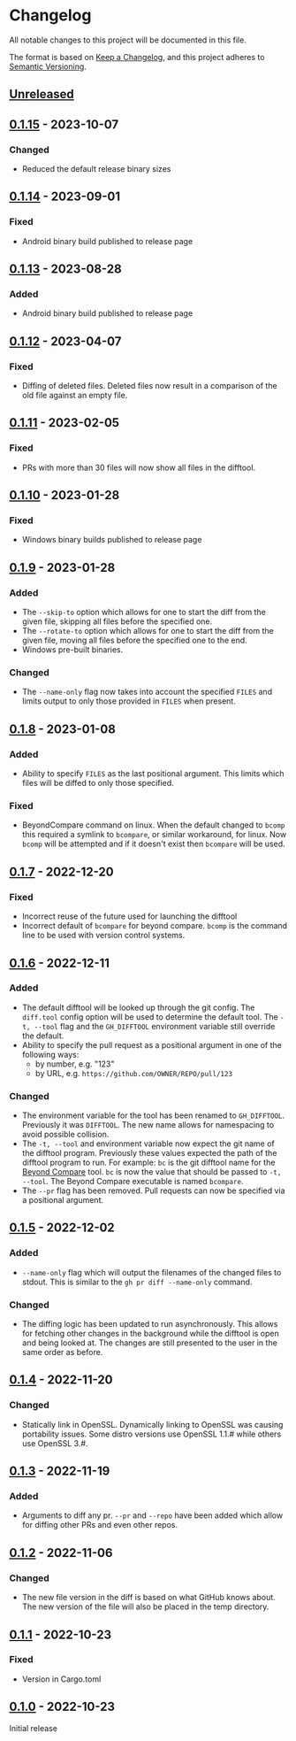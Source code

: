 # Changelog

All notable changes to this project will be documented in this file.

The format is based on [Keep a Changelog](https://keepachangelog.com/en/1.0.0/),
and this project adheres to [Semantic Versioning](https://semver.org/spec/v2.0.0.html).

## [Unreleased]

## [0.1.15] - 2023-10-07

### Changed

- Reduced the default release binary sizes

## [0.1.14] - 2023-09-01

### Fixed

- Android binary build published to release page

## [0.1.13] - 2023-08-28

### Added

- Android binary build published to release page

## [0.1.12] - 2023-04-07

### Fixed

- Diffing of deleted files. Deleted files now result in a comparison of the old
  file against an empty file.

## [0.1.11] - 2023-02-05

### Fixed

- PRs with more than 30 files will now show all files in the difftool.

## [0.1.10] - 2023-01-28

### Fixed

- Windows binary builds published to release page

## [0.1.9] - 2023-01-28

### Added

- The `--skip-to` option which allows for one to start the diff from the given
  file, skipping all files before the specified one.
- The `--rotate-to` option which allows for one to start the diff from the given
  file, moving all files before the specified one to the end.
- Windows pre-built binaries.

### Changed

- The `--name-only` flag now takes into account the specified
  `FILES` and limits output to only those provided in `FILES` when present.

## [0.1.8] - 2023-01-08

### Added

- Ability to specify `FILES` as the last positional argument. This limits
  which files will be diffed to only those specified.

### Fixed

- BeyondCompare command on linux. When the default changed to `bcomp` this
  required a symlink to `bcompare`, or similar workaround, for linux. Now
  `bcomp` will be attempted and if it doesn't exist then `bcompare` will be
  used.

## [0.1.7] - 2022-12-20

### Fixed

- Incorrect reuse of the future used for launching the difftool
- Incorrect default of `bcompare` for beyond compare. `bcomp` is the command
  line to be used with version control systems.

## [0.1.6] - 2022-12-11

### Added

- The default difftool will be looked up through the git config. The `diff.tool`
  config option will be used to determine the default tool. The `-t, --tool`
  flag and the `GH_DIFFTOOL` environment variable still override the default.
- Ability to specify the pull request as a positional argument in one of the
  following ways:
  - by number, e.g. "123"
  - by URL, e.g. `https://github.com/OWNER/REPO/pull/123`

### Changed

- The environment variable for the tool has been renamed to `GH_DIFFTOOL`.
  Previously it was `DIFFTOOL`. The new name allows for namespacing to avoid
  possible collision.
- The `-t, --tool` and environment variable now expect the git name of
  the difftool program. Previously these values expected the path of the
  difftool program to run. For example: `bc` is the git difftool name for the
  [Beyond Compare](https://scootersoftware.com/) tool. `bc` is now the value
  that should be passed to `-t, --tool`. The Beyond Compare executable is
  named `bcompare`.
- The `--pr` flag has been removed. Pull requests can now be specified via a
  positional argument.

## [0.1.5] - 2022-12-02

### Added

- `--name-only` flag which will output the filenames of the changed files to
  stdout. This is similar to the `gh pr diff --name-only` command.

### Changed

- The diffing logic has been updated to run asynchronously. This allows for
  fetching other changes in the background while the difftool is open and being
  looked at. The changes are still presented to the user in the same order as
  before.

## [0.1.4] - 2022-11-20

### Changed

- Statically link in OpenSSL. Dynamically linking to OpenSSL was causing
  portability issues. Some distro versions use OpenSSL 1.1.# while others use
  OpenSSL 3.#.

## [0.1.3] - 2022-11-19

### Added

- Arguments to diff any pr. `--pr` and `--repo` have been added which allow for
  diffing other PRs and even other repos.

## [0.1.2] - 2022-11-06

### Changed

- The new file version in the diff is based on what GitHub knows about.  The new
  version of the file will also be placed in the temp directory.

## [0.1.1] - 2022-10-23

### Fixed

- Version in Cargo.toml

## [0.1.0] - 2022-10-23

Initial release

[unreleased]: https://github.com/olivierlacan/keep-a-changelog/compare/v0.1.15...HEAD
[0.1.15]: https://github.com/speedyleion/gh-difftool/releases/tag/v0.1.15
[0.1.14]: https://github.com/speedyleion/gh-difftool/releases/tag/v0.1.14
[0.1.13]: https://github.com/speedyleion/gh-difftool/releases/tag/v0.1.13
[0.1.12]: https://github.com/speedyleion/gh-difftool/releases/tag/v0.1.12
[0.1.11]: https://github.com/speedyleion/gh-difftool/releases/tag/v0.1.11
[0.1.10]: https://github.com/speedyleion/gh-difftool/releases/tag/v0.1.10
[0.1.9]: https://github.com/speedyleion/gh-difftool/releases/tag/v0.1.9
[0.1.8]: https://github.com/speedyleion/gh-difftool/releases/tag/v0.1.8
[0.1.7]: https://github.com/speedyleion/gh-difftool/releases/tag/v0.1.7
[0.1.6]: https://github.com/speedyleion/gh-difftool/releases/tag/v0.1.6
[0.1.5]: https://github.com/speedyleion/gh-difftool/releases/tag/v0.1.5
[0.1.4]: https://github.com/speedyleion/gh-difftool/releases/tag/v0.1.4
[0.1.3]: https://github.com/speedyleion/gh-difftool/releases/tag/v0.1.3
[0.1.2]: https://github.com/speedyleion/gh-difftool/releases/tag/v0.1.2
[0.1.1]: https://github.com/speedyleion/gh-difftool/releases/tag/v0.1.1
[0.1.0]: https://github.com/speedyleion/gh-difftool/releases/tag/v0.1.0
